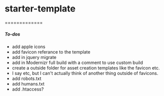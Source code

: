 # starter-template
=============
##### To-dos
* add apple icons
* add favicon referance to the template
* add in jquery migrate
* add in Modernizr full build with a comment to use custom build
* create a outside folder for asset creation templates like the favicon etc.
 * I say etc, but I can't actually think of another thing outside of favicons.
* add robots.txt
* add humans.txt
* add .htaccess?